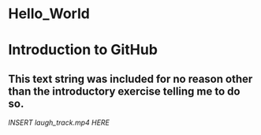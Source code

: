 # Hello_World
# Introduction to GitHub

## This text string was included for no reason other than the introductory exercise telling me to do so.
*INSERT laugh_track.mp4 HERE*
